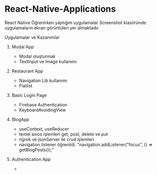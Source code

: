 # React-Native-Applications

React Native Öğrenirken yaptığım uygulamalar
Screenshot klasöründe uygulamaların ekran görüntüleri yer almaktadır.

Uygulamalar ve Kazanımlar

1. Modal App

   - Modal oluşturmak
   - TextInput ve Image kullanımı

2. Restaurant App

   - Navigation Lib kullanımı
   - Flatlist

3. Basic Login Page

   - Firebase Authentication
   - KeyboardAvoidingView

4. BlogApp

   - useContext, useReducer
   - temel axios işlemleri get, post, delete ve put
   - ngrok ve jsonServer ile crud işlemleri
   - navigation listener öğrenildi. "navigation.addListener("focus", () => getBlogPosts());"

5. Authentication App

   -
